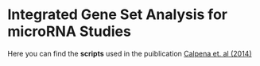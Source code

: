 Integrated Gene Set Analysis for microRNA Studies
=================================================

Here you can find the __scripts__ used in the puiblication
[Calpena et. al (2014)](http://www.ncbi.nlm.nih.gov/pubmed/24878226)
